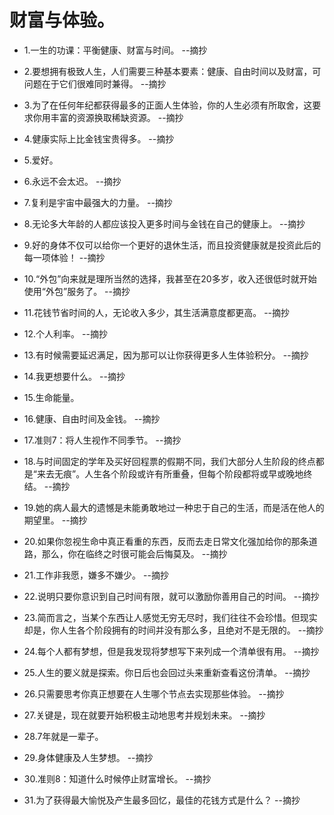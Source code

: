 # 财富与体验。

- 1.一生的功课：平衡健康、财富与时间。 --摘抄

- 2.要想拥有极致人生，人们需要三种基本要素：健康、自由时间以及财富，可问题在于它们很难同时兼得。 --摘抄

- 3.为了在任何年纪都获得最多的正面人生体验，你的人生必须有所取舍，这要求你用丰富的资源换取稀缺资源。 --摘抄

- 4.健康实际上比金钱宝贵得多。 --摘抄

- 5.爱好。

- 6.永远不会太迟。 --摘抄

- 7.复利是宇宙中最强大的力量。 --摘抄

- 8.无论多大年龄的人都应该投入更多时间与金钱在自己的健康上。 --摘抄

- 9.好的身体不仅可以给你一个更好的退休生活，而且投资健康就是投资此后的每一项体验！ --摘抄

- 10.“外包”向来就是理所当然的选择，我甚至在20多岁，收入还很低时就开始使用“外包”服务了。 --摘抄

- 11.花钱节省时间的人，无论收入多少，其生活满意度都更高。 --摘抄

- 12.个人利率。 --摘抄

- 13.有时候需要延迟满足，因为那可以让你获得更多人生体验积分。 --摘抄

- 14.我更想要什么。 --摘抄

- 15.生命能量。

- 16.健康、自由时间及金钱。 --摘抄

- 17.准则7：将人生视作不同季节。 --摘抄

- 18.与时间固定的学年及买好回程票的假期不同，我们大部分人生阶段的终点都是“来去无痕”。人生各个阶段或许有所重叠，但每个阶段都将或早或晚地终结。 --摘抄

- 19.她的病人最大的遗憾是未能勇敢地过一种忠于自己的生活，而是活在他人的期望里。 --摘抄

- 20.如果你忽视生命中真正看重的东西，反而去走日常文化强加给你的那条道路，那么，你在临终之时很可能会后悔莫及。 --摘抄

- 21.工作非我愿，嫌多不嫌少。 --摘抄

- 22.说明只要你意识到自己时间有限，就可以激励你善用自己的时间。 --摘抄

- 23.简而言之，当某个东西让人感觉无穷无尽时，我们往往不会珍惜。但现实却是，你人生各个阶段拥有的时间并没有那么多，且绝对不是无限的。 --摘抄

- 24.每个人都有梦想，但是我发现将梦想写下来列成一个清单很有用。 --摘抄

- 25.人生的要义就是探索。你日后也会回过头来重新查看这份清单。 --摘抄

- 26.只需要思考你真正想要在人生哪个节点去实现那些体验。 --摘抄

- 27.关键是，现在就要开始积极主动地思考并规划未来。 --摘抄

- 28.7年就是一辈子。

- 29.身体健康及人生梦想。 --摘抄

- 30.准则8：知道什么时候停止财富增长。 --摘抄

- 31.为了获得最大愉悦及产生最多回忆，最佳的花钱方式是什么？ --摘抄
